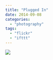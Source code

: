 ```yaml
---
title: "Plugged In"
date: 2014-09-08
categories: 
  - "photography"
tags: 
  - "flickr"
  - "ifttt"
---
```


![](https://farm6.staticflickr.com/5588/15180538351_4c451c7ea5_b.jpg)
